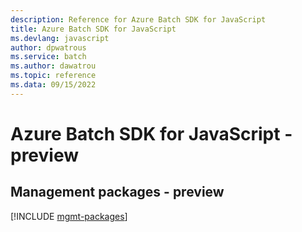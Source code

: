 ```yaml
---
description: Reference for Azure Batch SDK for JavaScript
title: Azure Batch SDK for JavaScript
ms.devlang: javascript
author: dpwatrous
ms.service: batch
ms.author: dawatrou
ms.topic: reference
ms.data: 09/15/2022
---
```

# Azure Batch SDK for JavaScript - preview

## Management packages - preview
[!INCLUDE [mgmt-packages](batch-mgmt-index.md)]